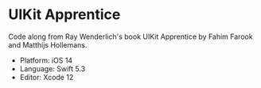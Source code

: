 # UIKit Apprentice
Code along from Ray Wenderlich's book UIKit Apprentice by Fahim Farook and Matthijs Hollemans.

* Platform: iOS 14
* Language: Swift 5.3
* Editor: Xcode 12
